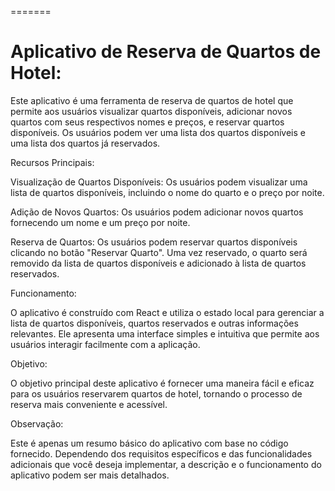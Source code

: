 =======
# Aplicativo de Reserva de Quartos de Hotel:

Este aplicativo é uma ferramenta de reserva de quartos de hotel que permite aos usuários visualizar quartos disponíveis, adicionar novos quartos com seus respectivos nomes e preços, e reservar quartos disponíveis. Os usuários podem ver uma lista dos quartos disponíveis e uma lista dos quartos já reservados.

Recursos Principais:

Visualização de Quartos Disponíveis: Os usuários podem visualizar uma lista de quartos disponíveis, incluindo o nome do quarto e o preço por noite.

Adição de Novos Quartos: Os usuários podem adicionar novos quartos fornecendo um nome e um preço por noite.

Reserva de Quartos: Os usuários podem reservar quartos disponíveis clicando no botão "Reservar Quarto". Uma vez reservado, o quarto será removido da lista de quartos disponíveis e adicionado à lista de quartos reservados.

Funcionamento:

O aplicativo é construído com React e utiliza o estado local para gerenciar a lista de quartos disponíveis, quartos reservados e outras informações relevantes. Ele apresenta uma interface simples e intuitiva que permite aos usuários interagir facilmente com a aplicação.

Objetivo:

O objetivo principal deste aplicativo é fornecer uma maneira fácil e eficaz para os usuários reservarem quartos de hotel, tornando o processo de reserva mais conveniente e acessível.

Observação:

Este é apenas um resumo básico do aplicativo com base no código fornecido. Dependendo dos requisitos específicos e das funcionalidades adicionais que você deseja implementar, a descrição e o funcionamento do aplicativo podem ser mais detalhados.


